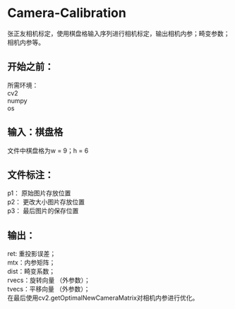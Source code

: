 # Camera-Calibration
  张正友相机标定，使用棋盘格输入序列进行相机标定，输出相机内参；畸变参数；相机内参等。
## 开始之前：
所需环境：<br>
cv2<br>
numpy<br>
os<br>
## 输入：棋盘格
  文件中棋盘格为w = 9；h = 6
## 文件标注：
  p1： 原始图片存放位置<br>
  p2： 更改大小图片存放位置<br>
  p3： 最后图片的保存位置<br>
## 输出：
  ret: 重投影误差；<br>
  mtx：内参矩阵；<br>
  dist：畸变系数；<br>
  rvecs：旋转向量 （外参数）；<br>
  tvecs：平移向量 （外参数）；<br>
  在最后使用cv2.getOptimalNewCameraMatrix对相机内参进行优化。<br>

